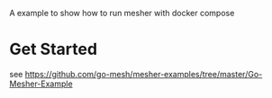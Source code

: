 A example to show how to run mesher with docker compose
# Get Started
see 
https://github.com/go-mesh/mesher-examples/tree/master/Go-Mesher-Example


